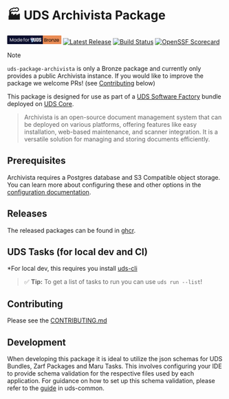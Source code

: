 # 🏭 UDS Archivista Package

[<img alt="Made for UDS" src="https://raw.githubusercontent.com/defenseunicorns/uds-common/refs/heads/main/docs/assets/made-for-uds-bronze.svg" height="20px"/>](https://github.com/defenseunicorns/uds-core)
[![Latest Release](https://img.shields.io/github/v/release/defenseunicorns/uds-package-archivista)](https://github.com/defenseunicorns/uds-package-archivista/releases)
[![Build Status](https://img.shields.io/github/actions/workflow/status/defenseunicorns/uds-package-archivista/release.yaml)](https://github.com/defenseunicorns/uds-package-archivista/actions/workflows/release.yaml)
[![OpenSSF Scorecard](https://api.securityscorecards.dev/projects/github.com/defenseunicorns/uds-package-archivista/badge)](https://api.securityscorecards.dev/projects/github.com/defenseunicorns/uds-package-archivista)

> [!NOTE]
> `uds-package-archivista` is only a Bronze package and currently only provides a public Archivista instance. If you would like to improve the package we welcome PRs! (see [Contributing](#contributing) below)

This package is designed for use as part of a [UDS Software Factory](https://github.com/defenseunicorns/uds-software-factory) bundle deployed on [UDS Core](https://github.com/defenseunicorns/uds-core).
> Archivista is an open-source document management system that can be deployed on various platforms, offering features like easy installation, web-based maintenance, and scanner integration. It is a versatile solution for managing and storing documents efficiently.

## Prerequisites

Archivista requires a Postgres database and S3 Compatible object storage.  You can learn more about configuring these and other options in the [configuration documentation](./docs/configuration.md).

## Releases

The released packages can be found in [ghcr](https://github.com/defenseunicorns/uds-package-archivista/pkgs/container/packages%2Fuds%2Farchivista).

## UDS Tasks (for local dev and CI)

*For local dev, this requires you install [uds-cli](https://github.com/defenseunicorns/uds-cli?tab=readme-ov-file#install)

> :white_check_mark: **Tip:** To get a list of tasks to run you can use `uds run --list`!

## Contributing

Please see the [CONTRIBUTING.md](./CONTRIBUTING.md)

## Development

When developing this package it is ideal to utilize the json schemas for UDS Bundles, Zarf Packages and Maru Tasks. This involves configuring your IDE to provide schema validation for the respective files used by each application. For guidance on how to set up this schema validation, please refer to the [guide](https://github.com/defenseunicorns/uds-common/blob/main/docs/uds-packages/development/development-ide-configuration.md) in uds-common.
